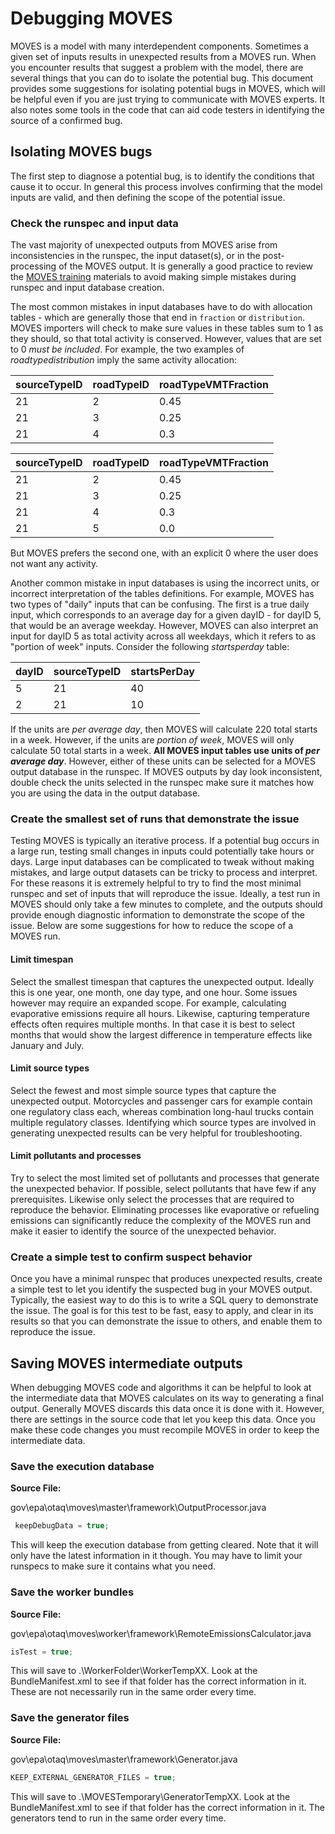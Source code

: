 # Debugging MOVES

MOVES is a model with many interdependent components. Sometimes a given set of inputs results in unexpected results from a MOVES run. When you encounter results that suggest a problem with the model, there are several things that you can do to isolate the potential bug. This document provides some suggestions for isolating potential bugs in MOVES, which will be helpful even if you are just trying to communicate with MOVES experts. It also notes some tools in the code that can aid code testers in identifying the source of a confirmed bug.

## Isolating MOVES bugs

The first step to diagnose a potential bug, is to identify the conditions that cause it to occur. In general this process involves confirming that the model inputs are valid, and then defining the scope of the potential issue.

### Check the runspec and input data

The vast majority of unexpected outputs from MOVES arise from inconsistencies in the runspec, the input dataset(s), or in the post-processing of the MOVES output. It is generally a good practice to review the [MOVES training](https://www.epa.gov/moves/moves-training-sessions) materials to avoid making simple mistakes during runspec and input database creation.

The most common mistakes in input databases have to do with allocation tables - which are generally those that end in `fraction` or `distribution`. MOVES importers will check to make sure values in these tables sum to 1 as they should, so that total activity is conserved. However,  values that are set to 0 *must be included*. For example, the two examples of *roadtypedistribution* imply the same activity allocation:

| sourceTypeID | roadTypeID | roadTypeVMTFraction |
| ------------ | ---------- | ------------------- |
| 21           | 2          | 0.45                |
| 21           | 3          | 0.25                |
| 21           | 4          | 0.3                 |

| sourceTypeID | roadTypeID | roadTypeVMTFraction |
| ------------ | ---------- | ------------------- |
| 21           | 2          | 0.45                |
| 21           | 3          | 0.25                |
| 21           | 4          | 0.3                 |
| 21           | 5          | 0.0                 |

But MOVES prefers the second one, with an explicit 0 where the user does not want any activity. 

Another common mistake in input databases is using the incorrect units, or incorrect interpretation of the tables definitions. For example, MOVES has two types of "daily" inputs that can be confusing. The first is a true daily input, which corresponds to an average day for a given dayID - for dayID 5, that would be an average weekday. However, MOVES can also interpret an input for dayID 5 as total activity across all weekdays, which it refers to as "portion of week" inputs. Consider the following *startsperday* table:

| dayID | sourceTypeID | startsPerDay |
| ----- | ------------ | ------------ |
| 5     | 21           | 40           |
| 2     | 21           | 10           |

If the units are *per average day*, then MOVES will calculate 220 total starts in a week. However, if the units are *portion of week*, MOVES will only calculate 50 total starts in a week. **All MOVES input tables use units of *per average day***. However, either of these units can be selected for a MOVES output database in the runspec. If MOVES outputs by day look inconsistent, double check the units selected in the runspec make sure it matches how you are using the data in the output database.

### Create the smallest set of runs that demonstrate the issue

Testing MOVES is typically an iterative process. If a potential bug occurs in a large run, testing small changes in inputs could potentially take hours or days. Large input databases can be complicated to tweak without making mistakes, and large output datasets can be tricky to process and interpret. For these reasons it is extremely helpful to try to find the most minimal runspec and set of inputs that will reproduce the issue. Ideally, a test run in MOVES should only take a few minutes to complete, and the outputs should provide enough diagnostic information to demonstrate the scope of the issue. Below are some suggestions for how to reduce the scope of a MOVES run.

#### Limit timespan

Select the smallest timespan that captures the unexpected output. Ideally this is one year, one month, one day type, and one hour. Some issues however may require an expanded scope. For example, calculating evaporative emissions require all hours. Likewise, capturing temperature effects often requires multiple months. In that case it is best to select months that would show the largest difference in temperature effects like January and July.

#### Limit source types

Select the fewest and most simple source types that capture the unexpected output. Motorcycles and passenger cars for example contain one regulatory class each, whereas combination long-haul trucks contain multiple regulatory classes. Identifying which source types are involved in generating unexpected results can be very helpful for troubleshooting.

#### Limit pollutants and processes

Try to select the most limited set of pollutants and processes that generate the unexpected behavior. If possible, select pollutants that have few if any prerequisites. Likewise only select the processes that are required to reproduce the behavior. Eliminating processes like evaporative or refueling emissions can significantly reduce the complexity of the MOVES run and make it easier to identify the source of the unexpected behavior.

### Create a simple test to confirm suspect behavior

Once you have a minimal runspec that produces unexpected results, create a simple test to let you identify the suspected bug in your MOVES output. Typically, the easiest way to do this is to write a SQL query to demonstrate the issue.  The goal is for this test to be fast, easy to apply, and clear in its results so that you can demonstrate the issue to others, and enable them to reproduce the issue.

## Saving MOVES intermediate outputs

When debugging MOVES code and algorithms it can be helpful to look at the intermediate data that MOVES calculates on its way to generating a final output.  Generally MOVES discards this data once it is done with it. However, there are settings in the source code that let you keep this data. Once you make these code changes you must recompile MOVES in order to keep the intermediate data.

### Save the execution database

**Source File:** 

gov\epa\otaq\moves\master\framework\OutputProcessor.java

```java
 keepDebugData = true;
```

This will keep the execution database from getting cleared. Note that it will only have the latest information in it though. You may have to limit your runspecs to make sure it contains what you need.

### Save the worker bundles

**Source File:**

gov\epa\otaq\moves\worker\framework\RemoteEmissionsCalculator.java

```java
isTest = true;
```

This will save to .\WorkerFolder\WorkerTempXX. Look at the BundleManifest.xml to see if that folder has the correct information in it. These are not necessarily run in the same order every time.

### Save the generator files

**Source File:**

gov\epa\otaq\moves\master\framework\Generator.java

```java
KEEP_EXTERNAL_GENERATOR_FILES = true;
```

This will save to .\MOVESTemporary\GeneratorTempXX. Look at the BundleManifest.xml to see if that folder has the correct information in it. The generators tend to run in the same order every time.
